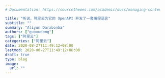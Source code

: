 ```yaml
---
# Documentation: https://sourcethemes.com/academic/docs/managing-content/

title: "听说，阿里云为它的 OpenAPI 开发了一套编程语言"
subtitle: ""
summary: "Aliyun Darabonba"
authors: ["guoxudong"]
tags: ["阿里云"]
categories: ["阿里云"]
date: 2020-08-27T11:49:12+08:00
lastmod: 2020-08-27T11:49:12+08:00
draft: true
type: blog
image:
  url: ""
---
```

